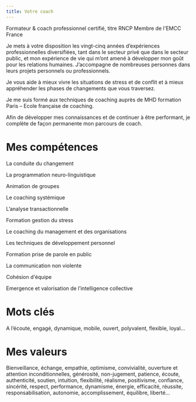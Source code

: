 ```yaml
---
title: Votre coach
---
```

Formateur & coach professionnel certifié, titre RNCP
Membre de l'EMCC France

Je mets à votre disposition les vingt-cinq années d’expériences professionnelles diversifiées, tant dans le secteur privé que dans le secteur public, et mon expérience de vie qui m’ont amené à développer mon goût pour les relations humaines.
J’accompagne de nombreuses personnes dans leurs projets personnels ou professionnels.

Je vous aide à mieux vivre les situations de stress et de conflit et à mieux appréhender les phases de changements que vous traversez.

Je me suis formé aux techniques de coaching auprès de MHD formation Paris – Ecole française de coaching.

Afin de développer mes connaissances et de continuer à être performant, je complète de façon  permanente mon parcours de coach.

# Mes compétences

La conduite du changement

La programmation neuro-linguistique

Animation de groupes

Le coaching systémique

L’analyse transactionnelle

Formation gestion du stress

Le coaching du management et des organisations

Les techniques de développement personnel

Formation prise de parole en public

La communication non violente

Cohésion d'équipe

Emergence et valorisation de l’intelligence collective

# Mots clés

A l’écoute, engagé, dynamique, mobile, ouvert, polyvalent, flexible, loyal…

# Mes valeurs

Bienveillance, échange, empathie, optimisme, convivialité, ouverture et attention inconditionnelles, générosité, non-jugement, patience, écoute, authenticité, soutien, intuition, flexibilité, réalisme, positivisme, confiance, sincérité, respect, performance, dynamisme, énergie, efficacité, réussite, responsabilisation, autonomie, accomplissement, équilibre, liberté…
